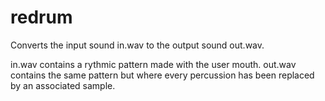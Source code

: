 # redrum

Converts the input sound in.wav to the output sound out.wav.

in.wav contains a rythmic pattern made with the user mouth.
out.wav contains the same pattern but where every percussion has been replaced by an associated sample.
